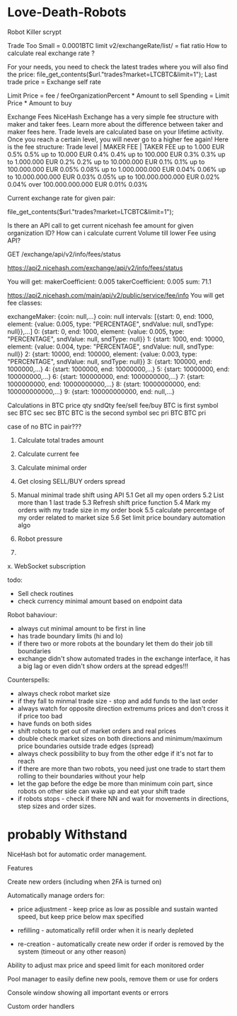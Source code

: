 # Love-Death-Robots
Robot Killer scrypt

Trade Too Small = 0.0001BTC limit
v2/exchangeRate/list/ = fiat ratio
How to calculate real exchange rate ?

For your needs, you need to check the latest trades where you will also find the price:
file_get_contents($url."trades?market=LTCBTC&limit=1");
Last trade price = Exchange self rate

Limit Price = fee / feeOrganizationPercent * Amount to sell
Spending = Limit Price * Amount to buy

Exchange Fees
NiceHash Exchange has a very simple fee structure with maker and taker fees. Learn more about the difference between taker and maker fees here.
Trade levels are calculated base on your lifetime activity. Once you reach a certain level, you will never go to a higher fee again!
Here is the fee structure:
Trade level |	MAKER FEE |	TAKER FEE
up to 1.000 EUR	0.5%	0.5%
up to 10.000 EUR	0.4%	0.4%
up to 100.000 EUR	0.3%	0.3%
up to 1.000.000 EUR	0.2%	0.2%
up to 10.000.000 EUR	0.1%	0.1%
up to 100.000.000 EUR	0.05%	0.08%
up to 1.000.000.000 EUR	0.04%	0.06%
up to 10.000.000.000 EUR	0.03%	0.05%
up to 100.000.000.000 EUR	0.02%	0.04%
over 100.000.000.000 EUR	0.01%	0.03%

Current exchange rate for given pair:

file_get_contents($url."trades?market=LTCBTC&limit=1");

Is there an API call to get current nicehash fee amount for given organization ID?
How can i calculate current Volume till lower Fee using API?

GET /exchange/api/v2/info/fees/status

https://api2.nicehash.com/exchange/api/v2/info/fees/status

You will get:
makerCoefficient: 0.005
takerCoefficient: 0.005
sum: 71.1

https://api2.nicehash.com/main/api/v2/public/service/fee/info
You will get fee classes:

exchangeMaker: {coin: null,…}
coin: null
intervals: [{start: 0, end: 1000, element: {value: 0.005, type: "PERCENTAGE", sndValue: null, sndType: null}},…]
0: {start: 0, end: 1000, element: {value: 0.005, type: "PERCENTAGE", sndValue: null, sndType: null}}
1: {start: 1000, end: 10000, element: {value: 0.004, type: "PERCENTAGE", sndValue: null, sndType: null}}
2: {start: 10000, end: 100000, element: {value: 0.003, type: "PERCENTAGE", sndValue: null, sndType: null}}
3: {start: 100000, end: 1000000,…}
4: {start: 1000000, end: 10000000,…}
5: {start: 10000000, end: 100000000,…}
6: {start: 100000000, end: 1000000000,…}
7: {start: 1000000000, end: 10000000000,…}
8: {start: 10000000000, end: 100000000000,…}
9: {start: 100000000000, end: null,…}


Calculations in BTC
                    			price 	qty	  sndQty	fee/sell	fee/buy
BTC is first symbol	  		sec	    BTC	  sec	    sec	      BTC
BTC is the second symbol	sec	    pri	  BTC	    BTC	      pri

case of no BTC in pair???


1. Calculate total trades amount
2. Calculate current fee
3. Calculate minimal order
4. Get closing SELL/BUY orders spread
5. Manual minimal trade shift using API
  5.1 Get all my open orders
  5.2 List more than 1 last trade
  5.3 Refresh shift price function
  5.4 Mark my orders with my trade size in my order book
  5.5 calculate percentage of my order related to market size
  5.6 Set limit price boundary automation algo
  
6. Robot pressure
7. 

x. WebSocket subscription

todo:
- Sell check routines
- check currency minimal amount based on endpoint data

Robot bahaviour:
- always cut minimal amount to be first in line
- has trade boundary limits (hi and lo)
- if there two or more robots at the boundary let them do their job till boundaries
- exchange didn't show automated trades in the exchange interface, it has a big lag or even didn't show orders at the spread edges!!!

Counterspells:
- always check robot market size
- if they fall to minmal trade size - stop and add funds to the last order
- always watch for opposite direction extremums prices and don't cross it if price too bad
- have funds on both sides
- shift robots to get out of market orders and real prices
- double check market sizes on both directions and minimum/maximum price boundaries outside trade edges (spread)
- always check possibility to buy from the other edge if it's not far to reach
- if there are more than two robots, you need just one trade to start them rolling to their boundaries without your help
- let the gap before the edge be more than minimum coin part, since robots on other side can wake up and eat your shift trade
- if robots stops - check if there NN and wait for movements in directions, step sizes and order sizes.


# probably Withstand
NiceHash bot for automatic order management.

Features

Create new orders (including when 2FA is turned on)

Automatically manage orders for:

- price adjustment - keep price as low as possible and sustain wanted speed, but keep price below max specified

- refilling - automatically refill order when it is nearly depleted

- re-creation - automatically create new order if order is removed by the system (timeout or any other reason)

Ability to adjust max price and speed limit for each monitored order

Pool manager to easily define new pools, remove them or use for orders

Console window showing all important events or errors

Custom order handlers
